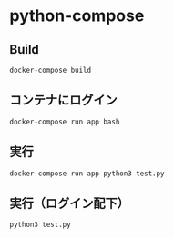 # python-compose

## Build
```
docker-compose build
```

## コンテナにログイン
```
docker-compose run app bash  
```

## 実行
```
docker-compose run app python3 test.py
```

## 実行（ログイン配下）
```
python3 test.py
```
